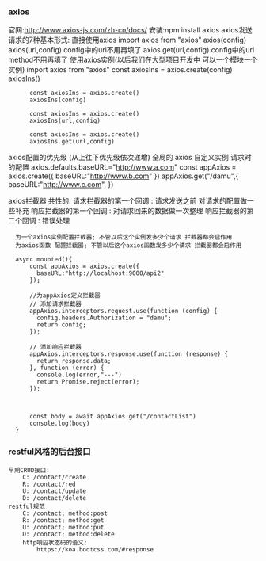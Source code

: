 ### axios
  官网:http://www.axios-js.com/zh-cn/docs/
  安装:npm install axios
  axios发送请求的7种基本形式:
      直接使用axios
        import axios from "axios"
          axios(config)
          axios(url,config)
              config中的url不用再填了
          axios.get(url,config)
              config中的url method不用再填了
      使用axios实例(以后我们在大型项目开发中 可以一个模块一个实例)
        import axios from "axios"
          const axiosIns = axios.create(config)
          axiosIns()

          const axiosIns = axios.create()
          axiosIns(config)

          const axiosIns = axios.create()
          axiosIns(url,config)

          const axiosIns = axios.create()
          axiosIns.get(url,config)


  axios配置的优先级 (从上往下优先级依次递增)
      全局的 axios
      自定义实例
      请求时的配置
          axios.defaults.baseURL="http://www.a.com"
          const appAxios = axios.create({
            baseURL:"http://www.b.com"
          })
          appAxios.get("/damu",{
            baseURL:"http://www.c.com",
          })


  axios拦截器
      共性的:
        请求拦截器的第一个回调 : 请求发送之前 对请求的配置做一些补充
        响应拦截器的第一个回调 : 对请求回来的数据做一次整理
        响应拦截器的第二个回调 : 错误处理

      为一个axios实例配置拦截器; 不管以后这个实例发多少个请求 拦截器都会启作用
      为axios函数 配置拦截器; 不管以后这个axios函数发多少个请求 拦截器都会启作用

      async mounted(){
          const appAxios = axios.create({
            baseURL:"http://localhost:9000/api2"
          });

          //为appAxios定义拦截器
          // 添加请求拦截器
          appAxios.interceptors.request.use(function (config) {
            config.headers.Authorization = "damu";
            return config;
          });

          // 添加响应拦截器
          appAxios.interceptors.response.use(function (response) {
            return response.data;
          }, function (error) {
            console.log(error,"---")
            return Promise.reject(error);
          });



          const body = await appAxios.get("/contactList")
          console.log(body)
      }


### restful风格的后台接口
    早期CRUD接口:
        C: /contact/create
        R: /contact/red
        U: /contact/update
        D: /contact/delete
    restful规范
        C: /contact; method:post
        R: /contact; method:get
        U: /contact; method:put
        D: /contact; method:delete
        http响应状态码的语义:
            https://koa.bootcss.com/#response